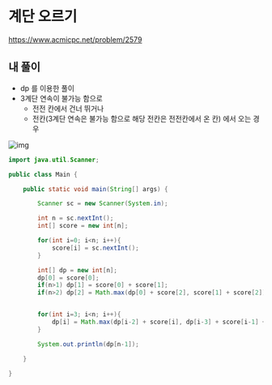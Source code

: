 # 계단 오르기

https://www.acmicpc.net/problem/2579

## 내 풀이

* dp 를 이용한 풀이
* 3계단 연속이 불가능 함으로
  * 전전 칸에서 건너 뛰거나
  * 전칸(3계단 연속은 불가능 함으로 해당 전칸은 전전칸에서 온 칸) 에서 오는 경우


![img](https://postfiles.pstatic.net/MjAyNTEwMTZfMTE3/MDAxNzYwNjA1Mzc4MjQx.MW2by3KBq86WWPSC41ZVWaaUk50ibX9FUYdJV4PCct4g.u_chX1PJztjAJ_1KRYLheQjCaTv6P0bs0mxHCAw0a6gg.PNG/image.png?type=w773)

```java
import java.util.Scanner;

public class Main {

    public static void main(String[] args) {

        Scanner sc = new Scanner(System.in);

        int n = sc.nextInt();
        int[] score = new int[n];

        for(int i=0; i<n; i++){
            score[i] = sc.nextInt();
        }

        int[] dp = new int[n];
        dp[0] = score[0];
        if(n>1) dp[1] = score[0] + score[1];
        if(n>2) dp[2] = Math.max(dp[0] + score[2], score[1] + score[2]);


        for(int i=3; i<n; i++){
            dp[i] = Math.max(dp[i-2] + score[i], dp[i-3] + score[i-1] + score[i]);
        }

        System.out.println(dp[n-1]);

    }
    
}
```

